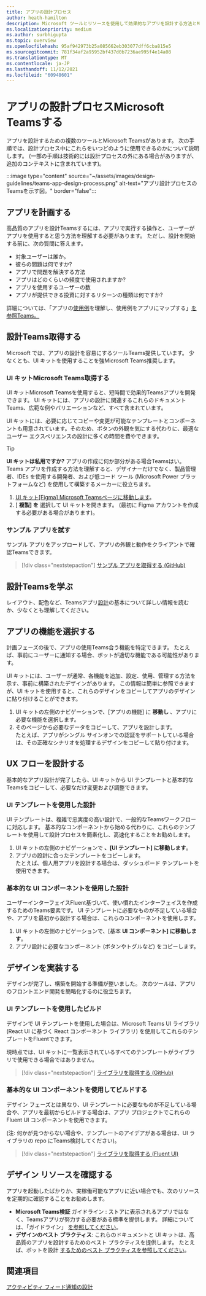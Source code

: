 ```yaml
---
title: アプリの設計プロセス
author: heath-hamilton
description: Microsoft ツールとリソースを使用して効果的なアプリを設計する方法とMicrosoft Teams取得します。
ms.localizationpriority: medium
ms.author: surbhigupta
ms.topic: overview
ms.openlocfilehash: 95af942973b25a085662eb303077dff6cba815e5
ms.sourcegitcommit: 781f34af2a95952bf437d0b7236ae995f4e14a08
ms.translationtype: MT
ms.contentlocale: ja-JP
ms.lasthandoff: 11/12/2021
ms.locfileid: "60948601"
---
```

# <a name="design-process-for-microsoft-teams-apps"></a>アプリの設計プロセスMicrosoft Teamsする

アプリを設計するための複数のツールとMicrosoft Teamsがあります。 次の手順では、設計プロセス中にこれらをいつどのように使用できるのかについて説明します。 (一部の手順は技術的には設計プロセスの外にある場合がありますが、追加のコンテキストに含まれています)。

:::image type="content" source="~/assets/images/design-guidelines/teams-app-design-process.png" alt-text="アプリ設計プロセスのTeamsを示す図。" border="false":::

## <a name="plan-your-app"></a>アプリを計画する

高品質のアプリを設計Teamsするには、アプリで実行する操作と、ユーザーがアプリを使用すると思う方法を理解する必要があります。 ただし、設計を開始する前に、次の質問に答えます。

* 対象ユーザーは誰か。
* 彼らの問題は何ですか?
* アプリで問題を解決する方法
* アプリはどのくらいの頻度で使用されますか?
* アプリを使用するユーザーの数
* アプリが提供できる投資に対するリターンの種類は何ですか?

詳細については、「アプリの[使用例](~/concepts/design/understand-use-cases.md)を理解し、使用例をアプリにマップする」[を参照Teams。](~/concepts/design/map-use-cases.md)

## <a name="get-teams-design-tools"></a>設計Teams取得する

Microsoft では、アプリの設計を容易にするツールTeams提供しています。 少なくとも、UI キットを使用することを強Microsoft Teams推奨します。

### <a name="get-the-microsoft-teams-ui-kit"></a>UI キットMicrosoft Teams取得する

UI キットMicrosoft Teamsを使用すると、短時間で効果的Teamsアプリを開発できます。 UI キットには、アプリの設計に関連するこれらのドキュメントTeams、広範な例やバリエーションなど、すべて含まれています。

UI キットには、必要に応じてコピーや変更が可能なテンプレートとコンポーネントも用意されています。そのため、ボタンの外観を気にする代わりに、最適なユーザー エクスペリエンスの設計に多くの時間を費やできます。

> [!TIP]
> **UI キットは私用ですか?** アプリの作成に何か部分がある場合Teamsはい。 Teams アプリを作成する方法を理解すると、デザイナーだけでなく、製品管理者、IDEs を使用する開発者、および低コード ツール (Microsoft Power プラットフォームなど) を使用して構築するメーカーに役立ちます。

1. [UI キット[Figma] Microsoft Teamsページに移動します](https://www.figma.com/community/file/916836509871353159)。
1. [ **複製] を** 選択して UI キットを開きます。 (最初に Figma アカウントを作成する必要がある場合があります)。

### <a name="try-the-sample-app"></a>サンプル アプリを試す

サンプル アプリをアップロードして、アプリの外観と動作をクライアントで確認Teamsできます。

> [!div class="nextstepaction"]
> [サンプル アプリを取得する (GitHub)](https://github.com/OfficeDev/Microsoft-Teams-Samples/tree/main/samples/tab-ui-templates/ts)

## <a name="learn-teams-design-system"></a>設計Teamsを学ぶ

レイアウト、配色など、Teamsアプリ[設計](design-teams-app-fundamentals.md)の基本について詳しい情報を読むか、少なくとも理解してください。

## <a name="choose-app-capabilities"></a>アプリの機能を選択する

計画フェーズの後で、アプリの使用Teams合う機能を特定できます。 たとえば、事前にユーザーに通知する場合、ボットが適切な機能である可能性があります。

UI キットには、ユーザーが通常、各機能を追加、設定、使用、管理する方法を示す、事前に構築されたデザインがあります。 この情報は簡単に参照できますが、UI キットを使用すると、これらのデザインをコピーしてアプリのデザインに貼り付けることができます。

1. UI キットの左側のナビゲーションで、[アプリの機能] に **移動し** 、アプリに必要な機能を選択します。
1. そのページから必要なデータをコピーして、アプリを設計します。<br />
   たとえば、アプリがシングル サインオンでの認証をサポートしている場合は、その正確なシナリオを処理するデザインをコピーして貼り付けます。

## <a name="design-your-ux-flow"></a>UX フローを設計する

基本的なアプリ設計が完了したら、UI キットから UI テンプレートと基本的なTeamsをコピーして、必要なだけ変更および調整できます。

### <a name="design-with-ui-templates"></a>UI テンプレートを使用した設計

UI テンプレートは、複雑で忠実度の高い設計で、一般的なTeamsワークフローに対応します。 基本的なコンポーネントから始める代わりに、これらのテンプレートを使用して設計プロセスを簡素化し、高速化することをお勧めします。

1. UI キットの左側のナビゲーションで **、[UI テンプレート] に移動します**。
1. アプリの設計に合ったテンプレートをコピーします。<br />
   たとえば、個人用アプリを設計する場合は、ダッシュボード テンプレートを使用できます。

### <a name="design-with-basic-ui-components"></a>基本的な UI コンポーネントを使用した設計

ユーザーインターフェイスFluent基づいて、使い慣れたインターフェイスを作成するためのTeams要素です。 UI テンプレートに必要なものが不足している場合や、アプリを最初から設計する場合は、これらのコンポーネントを使用します。

1. UI キットの左側のナビゲーションで、[基本 **UI コンポーネント] に移動します**。
1. アプリ設計に必要なコンポーネント (ボタンやトグルなど) をコピーします。

## <a name="implement-your-design"></a>デザインを実装する

デザインが完了し、構築を開始する準備が整いました。 次のツールは、アプリのフロントエンド開発を簡略化するのに役立ちます。

### <a name="build-with-ui-templates"></a>UI テンプレートを使用したビルド

デザインで UI テンプレートを使用した場合は、Microsoft Teams UI ライブラリ (React UI に基づく React コンポーネント ライブラリ) を使用してこれらのテンプレートをFluentできます。

現時点では、UI キットに一覧表示されているすべてのテンプレートがライブラリで使用できる場合ではありません。

> [!div class="nextstepaction"]
> [ライブラリを取得する (GitHub)](https://github.com/OfficeDev/microsoft-teams-ui-component-library)

### <a name="build-with-basic-ui-components"></a>基本的な UI コンポーネントを使用してビルドする

デザイン フェーズとは異なり、UI テンプレートに必要なものが不足している場合や、アプリを最初からビルドする場合は、アプリ プロジェクトでこれらの Fluent UI コンポーネントを使用できます。 

(注: 何かが見つからない場合や、テンプレートのアイデアがある場合は、UI ライブラリの repo にTeams検討してください)。

> [!div class="nextstepaction"]
> [ライブラリを取得する (Fluent UI)](https://fluentsite.z22.web.core.windows.net/)

## <a name="review-design-resources"></a>デザイン リソースを確認する

アプリを起動したばかりか、実稼働可能なアプリに近い場合でも、次のリソースを定期的に確認することをお勧めします。

* **Microsoft Teams検証** ガイドライン : ストアに表示されるアプリではなく、Teamsアプリが努力する必要がある標準を提供します。 詳細については、「ガイドライン」 [を参照してください](~/concepts/deploy-and-publish/appsource/prepare/teams-store-validation-guidelines.md)。
* **デザインのベスト プラクティス**: これらのドキュメントと UI キットは、高品質のアプリを設計するためのベスト プラクティスを提供します。 たとえば、ボットを設計 [するためのベスト プラクティスを参照してください](~/bots/design/bots.md#best-practices)。

## <a name="see-also"></a>関連項目

[アクティビティ フィード通知の設計](~/concepts/design/activity-feed-notifications.md)
